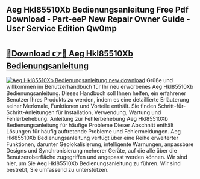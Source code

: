 ## Aeg Hkl85510Xb Bedienungsanleitung Free Pdf Download - Part-eeP New Repair Owner Guide - User Service Edition Qw0mp

# <h2><a href="http://df0kp0m.blite.top/?on=Aeg+Hkl85510Xb+Bedienungsanleitung">🔗Download 👉🔴 Aeg Hkl85510Xb Bedienungsanleitung</a></h2>

[![Aeg Hkl85510Xb Bedienungsanleitung new download](https://i.imgur.com/lujVjoI.png)](http://df0kp0m.blite.top/?on=Aeg+Hkl85510Xb+Bedienungsanleitung)
Grüße und willkommen im Benutzerhandbuch für Ihr neu erworbenes Aeg Hkl85510Xb Bedienungsanleitung. Dieses Handbuch soll Ihnen helfen, ein erfahrener Benutzer Ihres Produkts zu werden, indem es eine detaillierte Erläuterung seiner Merkmale, Funktionen und Vorteile enthält. Sie finden Schritt-für-Schritt-Anleitungen für Installation, Verwendung, Wartung und Fehlerbehebung. Anleitung zur Fehlerbehebung Aeg Hkl85510Xb Bedienungsanleitung für häufige Probleme Dieser Abschnitt enthält Lösungen für häufig auftretende Probleme und Fehlermeldungen. Aeg Hkl85510Xb Bedienungsanleitung verfügt über eine Reihe erweiterter Funktionen, darunter Geolokalisierung, intelligente Warnungen, anpassbare Designs und Synchronisierung mehrerer Geräte, auf die alle über die Benutzeroberfläche zugegriffen und angepasst werden können. Wir sind hier, um Sie Aeg Hkl85510Xb Bedienungsanleitung zu führen. Wir sind bestrebt, Sie umfassend zu unterstützen.
